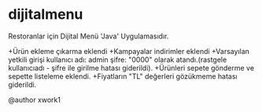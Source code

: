 # dijitalmenu

Restoranlar için Dijital Menü 'Java' Uygulamasıdır.

+Ürün ekleme çıkarma eklendi
+Kampayalar indirimler eklendi
+Varsayılan yetkili  girişi kullanıcı adı: admin şifre: "0000" olarak atandı.(rastgele kullanıcıadı - şifre ile girilme hatası giderildi).
+Ürünleri sepete gönderme ve sepette listeleme eklendi.
+Fiyatların "TL" değerleri gözükmeme hatası giderildi.


@author xwork1

